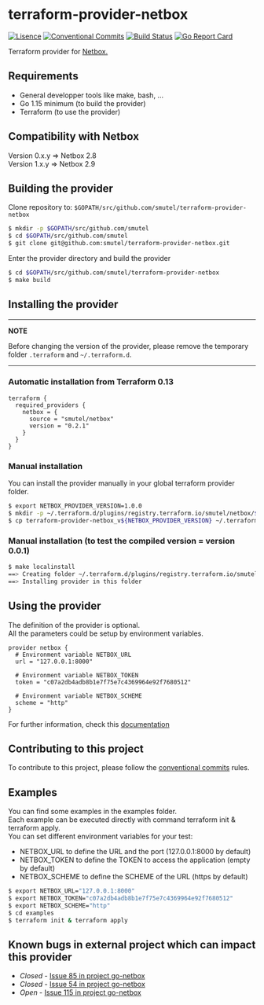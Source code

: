 # terraform-provider-netbox

[![Lisence](https://img.shields.io/badge/license-ISC-informational?style=flat-square)](https://github.com/smutel/terraform-provider-netbox/blob/master/LICENSE)
[![Conventional Commits](https://img.shields.io/badge/Conventional%20Commits-1.0.0-informational.svg?style=flat-square&logo=git)](https://conventionalcommits.org)
[![Build Status](https://img.shields.io/github/workflow/status/smutel/terraform-provider-netbox/Master/master?style=flat-square&logo=github-actions)](https://github.com/smutel/terraform-provider-netbox/actions)
[![Go Report Card](https://goreportcard.com/badge/github.com/smutel/terraform-provider-netbox?style=flat-square)](https://goreportcard.com/report/github.com/smutel/terraform-provider-netbox)

Terraform provider for [Netbox.](https://netbox.readthedocs.io/en/stable/)

## Requirements

* General developper tools like make, bash, ...
* Go 1.15 minimum (to build the provider)
* Terraform (to use the provider)

## Compatibility with Netbox

Version 0.x.y => Netbox 2.8  
Version 1.x.y => Netbox 2.9  

## Building the provider

Clone repository to: ``$GOPATH/src/github.com/smutel/terraform-provider-netbox``

```bash
$ mkdir -p $GOPATH/src/github.com/smutel
$ cd $GOPATH/src/github.com/smutel
$ git clone git@github.com:smutel/terraform-provider-netbox.git
```

Enter the provider directory and build the provider

```bash
$ cd $GOPATH/src/github.com/smutel/terraform-provider-netbox
$ make build
```

## Installing the provider

---
**NOTE**

Before changing the version of the provider, please remove the temporary folder `.terraform` and `~/.terraform.d`.

---

### Automatic installation from Terraform 0.13

```hcl
terraform {
  required_providers {
    netbox = {
      source = "smutel/netbox"
      version = "0.2.1"
    }
  }
}
```

### Manual installation

You can install the provider manually in your global terraform provider folder.

```sh
$ export NETBOX_PROVIDER_VERSION=1.0.0
$ mkdir -p ~/.terraform.d/plugins/registry.terraform.io/smutel/netbox/${NETBOX_PROVIDER_VERSION}/linux_amd64
$ cp terraform-provider-netbox_v${NETBOX_PROVIDER_VERSION} ~/.terraform.d/plugins/registry.terraform.io/smutel/netbox/${NETBOX_PROVIDER_VERSION}/linux_amd64/terraform-provider-netbox_v${NETBOX_PROVIDER_VERSION}
```

### Manual installation (to test the compiled version = version 0.0.1)

```bash
$ make localinstall
==> Creating folder ~/.terraform.d/plugins/registry.terraform.io/smutel/netbox/0.0.1/linux_amd64
==> Installing provider in this folder
```

## Using the provider

The definition of the provider is optional.  
All the parameters could be setup by environment variables.  

```hcl
provider netbox {
  # Environment variable NETBOX_URL
  url = "127.0.0.1:8000"
  
  # Environment variable NETBOX_TOKEN
  token = "c07a2db4adb8b1e7f75e7c4369964e92f7680512"
  
  # Environment variable NETBOX_SCHEME
  scheme = "http"
}
```

For further information, check this [documentation](https://registry.terraform.io/providers/smutel/netbox/latest/docs)

## Contributing to this project

To contribute to this project, please follow the [conventional
commits](https://www.conventionalcommits.org/en/v1.0.0-beta.2/) rules.

## Examples

You can find some examples in the examples folder.  
Each example can be executed directly with command terraform init & terraform apply.  
You can set different environment variables for your test:
* NETBOX_URL to define the URL and the port (127.0.0.1:8000 by default)
* NETBOX_TOKEN to define the TOKEN to access the application (empty by default)
* NETBOX_SCHEME to define the SCHEME of the URL (https by default)

```bash
$ export NETBOX_URL="127.0.0.1:8000"
$ export NETBOX_TOKEN="c07a2db4adb8b1e7f75e7c4369964e92f7680512"
$ export NETBOX_SCHEME="http"
$ cd examples
$ terraform init & terraform apply
```
## Known bugs in external project which can impact this provider

* *Closed* - [Issue 85 in project go-netbox](https://github.com/netbox-community/go-netbox/issues/85)
* *Closed* - [Issue 54 in project go-netbox](https://github.com/netbox-community/go-netbox/issues/54)
* *Open* - [Issue 115 in project go-netbox](https://github.com/netbox-community/go-netbox/issues/115)
